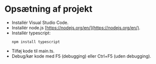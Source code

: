 # Opsætning af projekt

- Installér Visual Studio Code.
- Installér node.js [https://nodejs.org/en/](https://nodejs.org/en/).
- Installér typescript:
    ```
    npm install typescript
    ```
- Tilføj kode til main.ts.
- Debug/kør kode med F5 (debugging) eller Ctrl+F5 (uden debugging).
